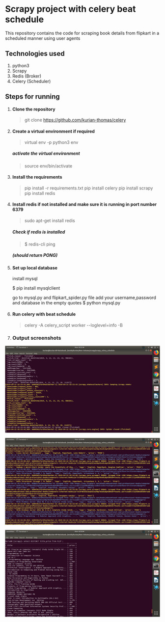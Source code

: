 
# Scrapy project with celery beat schedule
This repository contains the code for scraping book details from flipkart in a scheduled manner using user agents

## Technologies used
1. python3
1. Scrapy
1. Redis (Broker)
1. Celery (Scheduler)

## Steps for running

1. #### Clone the repository
    > git clone https://github.com/kurian-thomas/celery

1. #### Create a virtual environment if required
    > virtual env -p python3 env
    ##### activate the virtual environment
    > source env/bin/activate
    
1. #### Install the requirements
    > pip install -r requirements.txt
    > pip install celery
    > pip install scrapy 
    > pip install redis

1. #### Install redis if not installed and make sure it is running in port number 6379
    > sudo apt-get install redis
    ##### Check if redis is installed
    > $ redis-cli ping
    ##### (should return PONG)

1. #### Set up local database
    install mysql

    $ pip install mysqlclient

    go to mysql.py and flipkart_spider.py file 
        add your username,password and database in the empty quotes
    $ python mysql.py 


1. ####  Run celery with beat schedule
    > celery -A celery_script worker --loglevel=info -B 

1. ### Output screenshots

![alt text](https://github.com/kurian-thomas/celery/blob/master/screenshots/screenshot1.png)

![alt text](https://github.com/kurian-thomas/celery/blob/master/screenshots/screenshot2.png)

![alt text](https://github.com/kurian-thomas/celery/blob/master/screenshots/screenshot3.png)         




